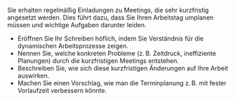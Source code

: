 Sie erhalten regelmäßig Einladungen zu Meetings, die sehr kurzfristig angesetzt werden. Dies führt dazu, dass Sie Ihren Arbeitstag umplanen müssen und wichtige Aufgaben darunter leiden.
- Eröffnen Sie Ihr Schreiben höflich, indem Sie Verständnis für die dynamischen Arbeitsprozesse zeigen.
- Nennen Sie, welche konkreten Probleme (z. B. Zeitdruck, ineffiziente Planungen) durch die kurzfristigen Meetings entstehen.
- Beschreiben Sie, wie sich diese kurzfristigen Änderungen auf Ihre Arbeit auswirken.
- Machen Sie einen Vorschlag, wie man die Terminplanung z. B. mit fester Vorlaufzeit verbessern könnte.